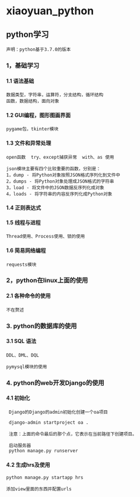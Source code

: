 # xiaoyuan_python
## python学习
    
    声明：python基于3.7.0的版本
    
### 1，基础学习

#### 1.1 语法基础
 
    数据类型，字符串，运算符，分支结构，循环结构
    函数，数据结构，面向对象
    
#### 1.2 GUI编程，图形图画界面

    pygame包，tkinter模块

#### 1.3 文件和异常处理
    
    open函数  try、except捕获异常  with、as 使用
    
    json模块主要有四个比较重要的函数，分别是：
    1，dump - 将Python对象按照JSON格式序列化到文件中
    2，dumps - 将Python对象处理成JSON格式的字符串
    3，load - 将文件中的JSON数据反序列化成对象
    4，loads - 将字符串的内容反序列化成Python对象    
    
#### 1.4 正则表达式

#### 1.5 线程与进程
    
    Thread使用、Process使用、锁的使用

#### 1.6 简易网络编程

    requests模块

### 2，python在linux上面的使用

#### 2.1 各种命令的使用
    
    不在赘述
    
### 3. python的数据库的使用

#### 3.1 SQL 语法
    
    DDL、DML、DQL
    
    pymysql模块的使用

### 4. python的web开发Django的使用
#### 4.1 初始化
    
     Django的Django的admin初始化创建一个oa项目
     
     django-admin startproject oa .
     
     注意：上面的命令最后的那个点，它表示在当前路径下创建项目。
     
     启动服务器
     python manage.py runserver
     
#### 4.2 生成hrs及使用
    
    python manage.py startapp hrs
    
    添加view里面的东西并配置urls
    































   